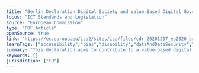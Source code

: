 ```yaml
---
title: "Berlin Declaration Digital Society and Value-Based Digital Government "
focus: "ICT Standards and Legislation"
source: "European Commission"
type: "PDF Article"
openSource: true
link: "https://ec.europa.eu/isa2/sites/isa/files/cdr_20201207_eu2020_berlin_declaration_on_digital_society_and_value-based_digital_government_.pdf"
learnTags: ["accessibility","bias","disability","dataAndDataSecurity","government","ict","regulation"]
summary: "This declaration aims to contribute to a value-based digital transformation by addressing and ultimately strengthening digital participation and digital inclusion."
keywords: []
jurisdiction: ["EU"]
---
```

